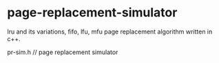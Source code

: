 # page-replacement-simulator
lru and its variations, fifo, lfu, mfu page replacement algorithm written in c++.

pr-sim.h // page replacement simulator
